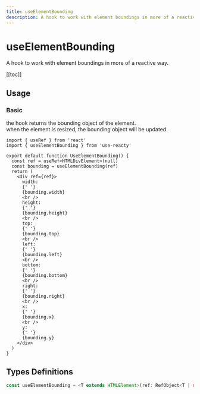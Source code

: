 ```yaml
---
title: useElementBounding
description: A hook to work with element boundings in more of a reactive way.
---
```


# useElementBounding

A hook to work with element boundings in more of a reactive way.

[[toc]]

## Usage

### Basic

the hook returns the bounding object of the element.
<br />
when the element is resized, the bounding object will be updated.

```tsx
import { useRef } from 'react'
import { useElementBounding } from 'use-reacty'

export default function UseElementBounding() {
  const ref = useRef<HTMLDivElement>(null)
  const bounding = useElementBounding(ref)
  return (
    <div ref={ref}>
      width:
      {' '}
      {bounding.width}
      <br />
      height:
      {' '}
      {bounding.height}
      <br />
      top:
      {' '}
      {bounding.top}
      <br />
      left:
      {' '}
      {bounding.left}
      <br />
      bottom:
      {' '}
      {bounding.bottom}
      <br />
      right:
      {' '}
      {bounding.right}
      <br />
      x:
      {' '}
      {bounding.x}
      <br />
      y:
      {' '}
      {bounding.y}
    </div>
  )
}
```

<div>
<div ref="demo"></div>
</div>

## Types Definitions

```ts
const useElementBounding = <T extends HTMLElement>(ref: RefObject<T | null>): Omit<DOMRect, 'toJSON'>
```

<script setup>
import { createElement } from 'react'
import { createRoot } from 'react-dom/client'
import { ref, onMounted } from 'vue'
import UseElementBounding from './use-element-bounding.tsx'

const demo = ref()

onMounted(() => {
  const root = createRoot(demo.value)
  root.render(createElement(UseElementBounding, {}, null))
})

</script>

